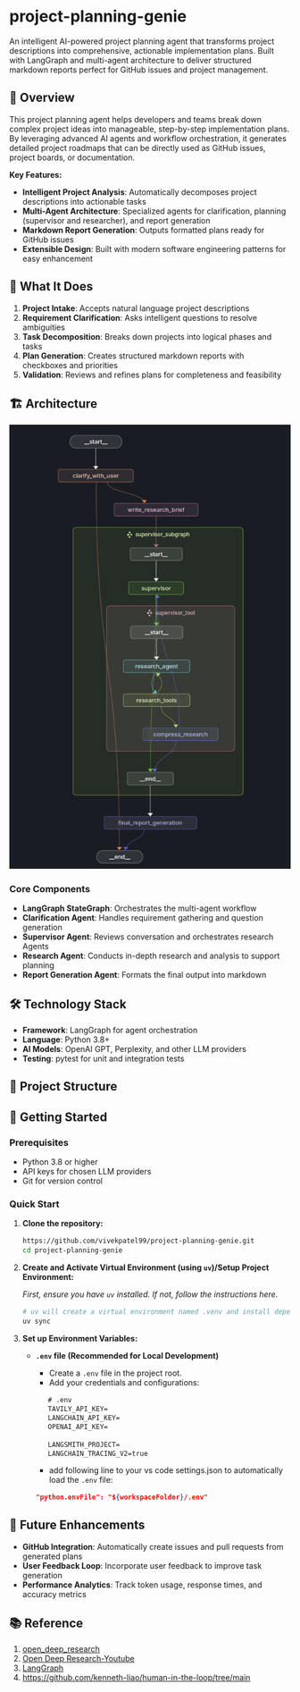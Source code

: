 # project-planning-genie

An intelligent AI-powered project planning agent that transforms project descriptions into comprehensive, actionable implementation plans. Built with LangGraph and multi-agent architecture to deliver structured markdown reports perfect for GitHub issues and project management.

## 🚀 Overview

This project planning agent helps developers and teams break down complex project ideas into manageable, step-by-step implementation plans. By leveraging advanced AI agents and workflow orchestration, it generates detailed project roadmaps that can be directly used as GitHub issues, project boards, or documentation.

**Key Features:**

- **Intelligent Project Analysis**: Automatically decomposes project descriptions into actionable tasks
- **Multi-Agent Architecture**: Specialized agents for clarification, planning (supervisor and researcher), and report generation
- **Markdown Report Generation**: Outputs formatted plans ready for GitHub issues
- **Extensible Design**: Built with modern software engineering patterns for easy enhancement

## 🎯 What It Does

1. **Project Intake**: Accepts natural language project descriptions
2. **Requirement Clarification**: Asks intelligent questions to resolve ambiguities
3. **Task Decomposition**: Breaks down projects into logical phases and tasks
4. **Plan Generation**: Creates structured markdown reports with checkboxes and priorities
5. **Validation**: Reviews and refines plans for completeness and feasibility

## 🏗️ Architecture

![Architecture Diagram](assets/final_graph.png)

### Core Components

- **LangGraph StateGraph**: Orchestrates the multi-agent workflow
- **Clarification Agent**: Handles requirement gathering and question generation
- **Supervisor Agent**: Reviews conversation and orchestrates research Agents
- **Research Agent**: Conducts in-depth research and analysis to support planning
- **Report Generation Agent**: Formats the final output into markdown

## 🛠️ Technology Stack

- **Framework**: LangGraph for agent orchestration
- **Language**: Python 3.8+
- **AI Models**: OpenAI GPT, Perplexity, and other LLM providers
- **Testing**: pytest for unit and integration tests

## 🎨 Project Structure

## 🚦 Getting Started

### Prerequisites

- Python 3.8 or higher
- API keys for chosen LLM providers
- Git for version control

### Quick Start

1. **Clone the repository:**

   ```bash
   https://github.com/vivekpatel99/project-planning-genie.git
   cd project-planning-genie
   ```

2. **Create and Activate Virtual Environment (using `uv`)/Setup Project Environment:**

   *First, ensure you have `uv` installed. If not, follow the instructions here.*

   ```bash
   # uv will create a virtual environment named .venv and install dependencies
   uv sync
   ```

3. **Set up Environment Variables:**

   - **`.env` file (Recommended for Local Development)**

     - Create a `.env` file in the project root.
     - Add your credentials and configurations:

     ```dotenv
        # .env
        TAVILY_API_KEY=
        LANGCHAIN_API_KEY=
        OPENAI_API_KEY=

        LANGSMITH_PROJECT=
        LANGCHAIN_TRACING_V2=true
     ```

     - add following line to your vs code settings.json to automatically load the `.env` file:

     ```json
     "python.envFile": "${workspaceFolder}/.env"
     ```

## 🔮 Future Enhancements

- **GitHub Integration**: Automatically create issues and pull requests from generated plans
- **User Feedback Loop**: Incorporate user feedback to improve task generation
- **Performance Analytics**: Track token usage, response times, and accuracy metrics

## 📚 Reference

1. [open_deep_research](https://github.com/langchain-ai/open_deep_research/tree/main)
2. [Open Deep Research-Youtube](https://www.youtube.com/watch?v=agGiWUpxkhg)
3. [LangGraph](https://github.com/langchain-ai/langgraph)
4. https://github.com/kenneth-liao/human-in-the-loop/tree/main

